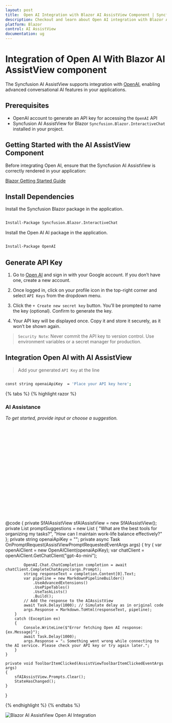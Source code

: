 ```yaml
---
layout: post
title:  Open AI Integration with Blazor AI AssistView Component | Syncfusion
description: Checkout and learn about Open AI integration with Blazor AI AssistView component in Blazor WebAssembly Application.
platform: Blazor
control: AI AssistView
documentation: ug
---
```


# Integration of Open AI With Blazor AI AssistView component

The Syncfusion  AI AssistView supports integration with [OpenAI](https://platform.openai.com/docs/overview), enabling advanced conversational AI features in your applications.

## Prerequisites

* OpenAI account to generate an API key for accessing the `OpenAI` API
* Syncfusion AI AssistView for Blazor `Syncfusion.Blazor.InteractiveChat` installed in your project. 

## Getting Started with the AI AssistView Component

Before integrating Open AI, ensure that the Syncfusion AI AssistView is correctly rendered in your application:

[ Blazor Getting Started Guide](../getting-started)

## Install Dependencies

Install the Syncfusion Blazor package in the application.

```bash

Install-Package Syncfusion.Blazor.InteractiveChat

```

Install the Open AI AI package in the application.

```bash

Install-Package OpenAI

```

## Generate API Key

1. Go to [Open AI](https://platform.openai.com/docs/overview) and sign in with your Google account. If you don’t have one, create a new account. 

2. Once logged in, click on your profile icon in the top-right corner and select `API Keys` from the dropdown menu.  

3. Click the `+ Create new secret key` button. You’ll be prompted to name the key (optional). Confirm to generate the key. 

4. Your API key will be displayed once. Copy it and store it securely, as it won’t be shown again.

> `Security Note`: Never commit the API key to version control. Use environment variables or a secret manager for production.

##  Integration Open AI with AI AssistView

> Add your generated `API Key` at the line 

```bash

const string openaiApiKey  = 'Place your API key here';

```

{% tabs %}
{% highlight razor %}

<div class="aiassist-container" style="height: 350px; width: 650px;">
    <SfAIAssistView @ref="sfAIAssistView" ID="aiAssistView" PromptSuggestions="@promptSuggestions" PromptRequested="@OnPromptRequest">
        <AssistViews>
            <AssistView>
                <BannerTemplate>
                    <div class="banner-content">
                        <div class="e-icons e-assistview-icon"></div>
                        <h3>AI Assistance</h3>
                        <i>To get started, provide input or choose a suggestion.</i>
                    </div>
                </BannerTemplate>
            </AssistView>
        </AssistViews>
        <AssistViewToolbar ItemClicked="ToolbarItemClicked">
            <AssistViewToolbarItem Type="ItemType.Spacer"></AssistViewToolbarItem>
            <AssistViewToolbarItem IconCss="e-icons e-refresh"></AssistViewToolbarItem>
        </AssistViewToolbar>
    </SfAIAssistView>
</div>

@code {
    private SfAIAssistView sfAIAssistView = new SfAIAssistView();
    private List<string> promptSuggestions = new List<string>
    {
        "What are the best tools for organizing my tasks?",
        "How can I maintain work-life balance effectively?"
    };
    private string openaiApiKey = "";
    private async Task OnPromptRequest(AssistViewPromptRequestedEventArgs args)
    {
        try
        {
            var openAiClient = new OpenAIClient(openaiApiKey);
            var chatClient = openAiClient.GetChatClient("gpt-4o-mini");

            OpenAI.Chat.ChatCompletion completion = await chatClient.CompleteChatAsync(args.Prompt);
            string responseText = completion.Content[0].Text;
            var pipeline = new MarkdownPipelineBuilder()
                .UseAdvancedExtensions()
                .UsePipeTables()
                .UseTaskLists()
                .Build();
            // Add the response to the AIAssistView
            await Task.Delay(1000); // Simulate delay as in original code
            args.Response = Markdown.ToHtml(responseText, pipeline);
        }
        catch (Exception ex)
        {
            Console.WriteLine($"Error fetching Open AI response: {ex.Message}");
            await Task.Delay(1000);
            args.Response = "⚠️ Something went wrong while connecting to the AI service. Please check your API key or try again later.";
        }
    }

    private void ToolbarItemClicked(AssistViewToolbarItemClickedEventArgs args)
    {
        sfAIAssistView.Prompts.Clear();
        StateHasChanged();
    }
}

{% endhighlight %}
{% endtabs %}

![Blazor AI AssistView Open AI Integration](images/openai-integration.png)